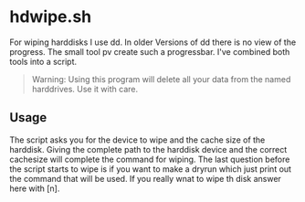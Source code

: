 # hdwipe.sh

For wiping harddisks I use dd. In older Versions of dd there is no view of the progress. The small tool pv create such a progressbar. I've combined both tools into a script.

> Warning: Using this program will delete all your data from the named harddrives.
> Use it with care.

## Usage

The script asks you for the device to wipe and the cache size of the harddisk. Giving the complete path to the harddisk device and the correct cachesize will complete the command for wiping. The last question before the script starts to wipe is if you want to make a dryrun which just print out the command that will be used. If you really wnat to wipe th disk answer here with [n].

